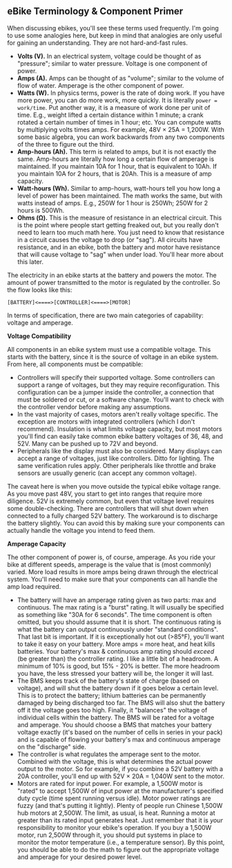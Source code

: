 ## eBike Terminology & Component Primer

When discussing ebikes, you'll see these terms used frequently. I'm going to use some analogies here, but keep in mind that analogies are only useful for gaining an understanding. They are not hard-and-fast rules.

* **Volts (V).** In an electrical system, voltage could be thought of as "pressure"; similar to water pressure. Voltage is one component of power.
* **Amps (A).** Amps can be thought of as "volume"; similar to the volume of flow of water. Amperage is the other component of power.
* **Watts (W).** In physics terms, power is the rate of doing work. If you have more power, you can do more work, more quickly. It is literally `power = work/time`. Put another way, it is a measure of work done per unit of time. E.g., weight lifted a certain distance within 1 minute; a crank rotated a certain number of times in 1 hour; etc. You can compute watts by multiplying volts times amps. For example, 48V × 25A = 1,200W. With some basic algebra, you can work backwards from any two components of the three to figure out the third.
* **Amp-hours (Ah).** This term is related to amps, but it is not exactly the same. Amp-hours are literally how long a certain flow of amperage is maintained. If you maintain 10A for 1 hour, that is equivalent to 10Ah. If you maintain 10A for 2 hours, that is 20Ah. This is a measure of amp capacity.
* **Watt-hours (Wh).** Similar to amp-hours, watt-hours tell you how long a level of power has been maintained. The math works the same, but with watts instead of amps. E.g., 250W for 1 hour is 250Wh; 250W for 2 hours is 500Wh.
* **Ohms (Ω).** This is the measure of resistance in an electrical circuit. This is the point where people start getting freaked out, but you really don't need to learn too much math here. You just need to know that resistance in a circuit causes the voltage to drop (or "sag"). All circuits have resistance, and in an ebike, both the battery and motor have resistance that will cause voltage to "sag" when under load. You'll hear more about this later.

The electricity in an ebike starts at the battery and powers the motor. The amount of power transmitted to the motor is regulated by the controller. So the flow looks like this:

`[BATTERY]<====>[CONTROLLER]<====>[MOTOR]`

In terms of specification, there are two main categories of capability: voltage and amperage.

**Voltage Compatibility**

All components in an ebike system must use a compatible voltage. This starts with the battery, since it is the source of voltage in an ebike system. From here, all components must be compatible:

* Controllers will specify their supported voltage. Some controllers can support a range of voltages, but they may require reconfiguration. This configuration can be a jumper inside the controller, a connection that must be soldered or cut, or a software change. You'll want to check with the controller vendor before making any assumptions.
* In the vast majority of cases, motors aren't really voltage specific. The exception are motors with integrated controllers (which I don't recommend). Insulation is what limits voltage capacity, but most motors you'll find can easily take common ebike battery voltages of 36, 48, and 52V. Many can be pushed up to 72V and beyond.
* Peripherals like the display must also be considered. Many displays can accept a range of voltages, just like controllers. Ditto for lighting. The same verification rules apply. Other peripherals like throttle and brake sensors are usually generic (can accept any common voltage).

The caveat here is when you move outside the typical ebike voltage range. As you move past 48V, you start to get into ranges that require more diligence. 52V is extremely common, but even that voltage level requires some double-checking. There are controllers that will shut down when connected to a fully charged 52V battery. The workaround is to discharge the battery slightly. You can avoid this by making sure your components can actually handle the voltage you intend to feed them.

**Amperage Capacity**

The other component of power is, of course, amperage. As you ride your bike at different speeds, amperage is the value that is (most commonly) varied. More load results in more amps being drawn through the electrical system. You'll need to make sure that your components can all handle the amp load required.

* The battery will have an amperage rating given as two parts: max and continuous. The max rating is a "burst" rating. It will usually be specified as something like "30A for 6 seconds". The time component is often omitted, but you should assume that it is short. The continuous rating is what the battery can output continuously under "standard conditions". That last bit is important. If it is exceptionally hot out (>85°F), you'll want to take it easy on your battery. More amps = more heat, and heat kills batteries. Your battery's max & continuous amp rating should *exceed* (be greater than) the controller rating. I like a little bit of a headroom. A minimum of 10% is good, but 15% - 20% is better. The more headroom you have, the less stressed your battery will be, the longer it will last.
* The BMS keeps track of the battery's state of charge (based on voltage), and will shut the battery down if it goes below a certain level. This is to protect the battery; lithium batteries can be permanently damaged by being discharged too far. The BMS will also shut the battery off it the voltage goes too high. Finally, it "balances" the voltage of individual cells within the battery. The BMS will be rated for a voltage and amperage. You should choose a BMS that matches your battery voltage exactly (it's based on the number of cells in series in your pack) and is capable of flowing your battery's max and continuous amperage on the "discharge" side.
* The controller is what regulates the amperage sent to the motor. Combined with the voltage, this is what determines the actual power output to the motor. So for example, if you combine a 52V battery with a 20A controller, you'll end up with 52V × 20A = 1,040W sent to the motor.
* Motors are rated for input power. For example, a 1,500W motor is "rated" to accept 1,500W of input power at the manufacturer's specified duty cycle (time spent running versus idle). Motor power ratings are fuzzy (and that's putting it lightly). Plenty of people run Chinese 1,500W hub motors at 2,500W. The limit, as usual, is heat. Running a motor at greater than its rated input generates heat. Just remember that it is *your* responsibility to monitor your ebike's operation. If you buy a 1,500W motor, run 2,500W through it, you should put systems in place to monitor the motor temperature (i.e., a temperature sensor). By this point, you should be able to do the math to figure out the appropriate voltage and amperage for your desired power level.
